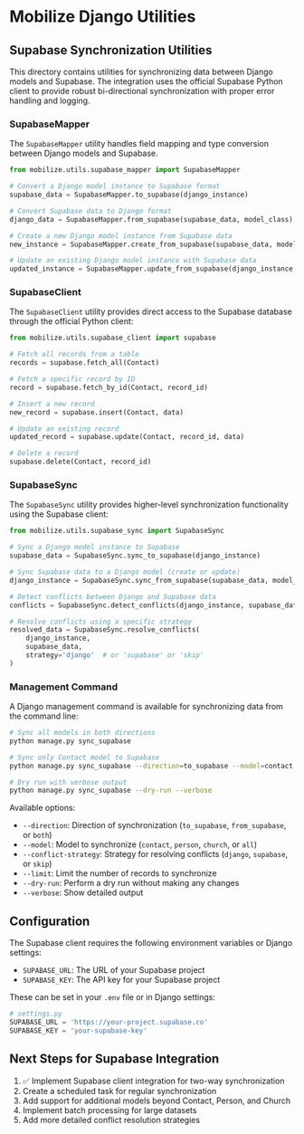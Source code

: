 # Mobilize Django Utilities

## Supabase Synchronization Utilities

This directory contains utilities for synchronizing data between Django models and Supabase. The integration uses the official Supabase Python client to provide robust bi-directional synchronization with proper error handling and logging.

### SupabaseMapper

The `SupabaseMapper` utility handles field mapping and type conversion between Django models and Supabase.

```python
from mobilize.utils.supabase_mapper import SupabaseMapper

# Convert a Django model instance to Supabase format
supabase_data = SupabaseMapper.to_supabase(django_instance)

# Convert Supabase data to Django format
django_data = SupabaseMapper.from_supabase(supabase_data, model_class)

# Create a new Django model instance from Supabase data
new_instance = SupabaseMapper.create_from_supabase(supabase_data, model_class)

# Update an existing Django model instance with Supabase data
updated_instance = SupabaseMapper.update_from_supabase(django_instance, supabase_data)
```

### SupabaseClient

The `SupabaseClient` utility provides direct access to the Supabase database through the official Python client:

```python
from mobilize.utils.supabase_client import supabase

# Fetch all records from a table
records = supabase.fetch_all(Contact)

# Fetch a specific record by ID
record = supabase.fetch_by_id(Contact, record_id)

# Insert a new record
new_record = supabase.insert(Contact, data)

# Update an existing record
updated_record = supabase.update(Contact, record_id, data)

# Delete a record
supabase.delete(Contact, record_id)
```

### SupabaseSync

The `SupabaseSync` utility provides higher-level synchronization functionality using the Supabase client:

```python
from mobilize.utils.supabase_sync import SupabaseSync

# Sync a Django model instance to Supabase
supabase_data = SupabaseSync.sync_to_supabase(django_instance)

# Sync Supabase data to a Django model (create or update)
django_instance = SupabaseSync.sync_from_supabase(supabase_data, model_class)

# Detect conflicts between Django and Supabase data
conflicts = SupabaseSync.detect_conflicts(django_instance, supabase_data)

# Resolve conflicts using a specific strategy
resolved_data = SupabaseSync.resolve_conflicts(
    django_instance, 
    supabase_data, 
    strategy='django'  # or 'supabase' or 'skip'
)
```

### Management Command

A Django management command is available for synchronizing data from the command line:

```bash
# Sync all models in both directions
python manage.py sync_supabase

# Sync only Contact model to Supabase
python manage.py sync_supabase --direction=to_supabase --model=contact

# Dry run with verbose output
python manage.py sync_supabase --dry-run --verbose
```

Available options:

- `--direction`: Direction of synchronization (`to_supabase`, `from_supabase`, or `both`)
- `--model`: Model to synchronize (`contact`, `person`, `church`, or `all`)
- `--conflict-strategy`: Strategy for resolving conflicts (`django`, `supabase`, or `skip`)
- `--limit`: Limit the number of records to synchronize
- `--dry-run`: Perform a dry run without making any changes
- `--verbose`: Show detailed output

## Configuration

The Supabase client requires the following environment variables or Django settings:

- `SUPABASE_URL`: The URL of your Supabase project
- `SUPABASE_KEY`: The API key for your Supabase project

These can be set in your `.env` file or in Django settings:

```python
# settings.py
SUPABASE_URL = 'https://your-project.supabase.co'
SUPABASE_KEY = 'your-supabase-key'
```

## Next Steps for Supabase Integration

1. ✅ Implement Supabase client integration for two-way synchronization
2. Create a scheduled task for regular synchronization
3. Add support for additional models beyond Contact, Person, and Church
4. Implement batch processing for large datasets
5. Add more detailed conflict resolution strategies
